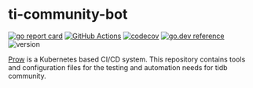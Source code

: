 # ti-community-bot

[![go report card](https://goreportcard.com/badge/github.com/tidb-community-bots/ti-community-prow "go report card")](https://goreportcard.com/report/github.com/tidb-community-bots/ti-community-prow)
[![GitHub Actions](https://github.com/tidb-community-bots/ti-community-prow/workflows/Test/badge.svg?branch=master)](https://github.com/features/actions)
[![codecov](https://codecov.io/gh/tidb-community-bots/ti-community-prow/branch/master/graph/badge.svg)](https://codecov.io/gh/tidb-community-bots/ti-community-prow)
[![go.dev reference](https://img.shields.io/badge/go.dev-reference-007d9c?logo=go&logoColor=white&style=flat-square)](https://pkg.go.dev/github.com/tidb-community-bots/ti-community-prow/pkg/)
![version](https://img.shields.io/github/release/tidb-community-bots/ti-community-prow/all.svg)

[Prow](https://github.com/kubernetes/test-infra/tree/master/prow) is a Kubernetes based CI/CD system.
This repository contains tools and configuration files for the testing and automation needs for tidb community.
